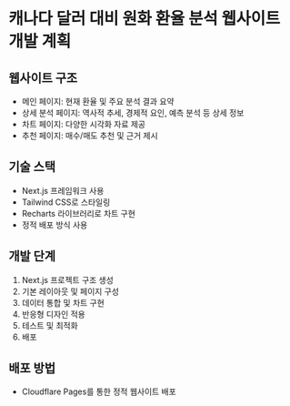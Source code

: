 # 캐나다 달러 대비 원화 환율 분석 웹사이트 개발 계획

## 웹사이트 구조
- 메인 페이지: 현재 환율 및 주요 분석 결과 요약
- 상세 분석 페이지: 역사적 추세, 경제적 요인, 예측 분석 등 상세 정보
- 차트 페이지: 다양한 시각화 자료 제공
- 추천 페이지: 매수/매도 추천 및 근거 제시

## 기술 스택
- Next.js 프레임워크 사용
- Tailwind CSS로 스타일링
- Recharts 라이브러리로 차트 구현
- 정적 배포 방식 사용

## 개발 단계
1. Next.js 프로젝트 구조 생성
2. 기본 레이아웃 및 페이지 구성
3. 데이터 통합 및 차트 구현
4. 반응형 디자인 적용
5. 테스트 및 최적화
6. 배포

## 배포 방법
- Cloudflare Pages를 통한 정적 웹사이트 배포
